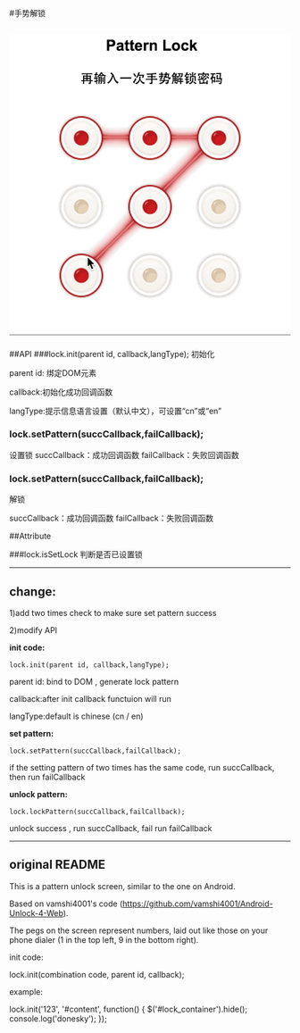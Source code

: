 #手势解锁



![image](./patternlock.gif)
---
##API
###lock.init(parent id, callback,langType);
初始化

parent id: 绑定DOM元素    
    
callback:初始化成功回调函数 
 
langType:提示信息语言设置（默认中文），可设置“cn”或“en”

### lock.setPattern(succCallback,failCallback);
设置锁
succCallback：成功回调函数
failCallback：失败回调函数

### lock.setPattern(succCallback,failCallback);
解锁

succCallback：成功回调函数
failCallback：失败回调函数

##Attribute 

###lock.isSetLock 
判断是否已设置锁


---


## change:

1)add two times check to make sure set pattern success

2)modify API 

**init code:**
    
    lock.init(parent id, callback,langType);
    
parent id: bind to DOM , generate lock pattern    
    
callback:after init callback functuion will run  
 
langType:default is chinese (cn / en)
    
**set pattern:**

	lock.setPattern(succCallback,failCallback);
	
if the setting pattern of two times has the same code, run succCallback, then run failCallback  
	
**unlock pattern:**

	lock.lockPattern(succCallback,failCallback);

unlock success , run succCallback, fail run failCallback



---

## original README

This is a pattern unlock screen, similar to the one on Android.  

Based on vamshi4001's code (https://github.com/vamshi4001/Android-Unlock-4-Web).

The pegs on the screen represent numbers, laid out like those on your phone dialer (1 in the top left, 9 in the bottom right).

init code:

lock.init(combination code, parent id, callback);

example:

lock.init('123', '#content', function() {
	$('#lock_container').hide(); console.log('donesky'); 
});